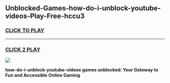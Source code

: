 
## Unblocked-Games-how-do-i-unblock-youtube-videos-Play-Free-hccu3
<h3>
<a href="https://premium76.site?title=how-do-i-unblock-youtube-videos&ref=18A1">CLICK TO PLAY</a></h3>
<hr>

<h3>
<a href="https://premium76.site?title=how-do-i-unblock-youtube-videos&ref=18A1">CLICK 2 PLAY</a>
  
</h3>

<a href="https://premium76.site?title=how-do-i-unblock-youtube-videos&ref=18A1"><img src="https://clearcache.store/games.png"></a>


**how-do-i-unblock-youtube-videos games unblocked: Your Gateway to Fun and Accessible Online Gaming**
